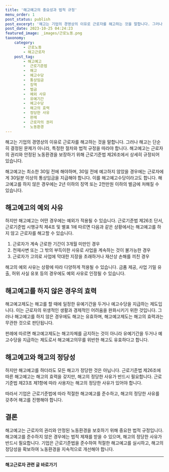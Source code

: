 ```yaml
---
title: '해고예고의 중요성과 법적 규정'
menu_order: 1
post_status: publish
post_excerpt: '해고는 기업의 경영상의 이유로 근로자를 해고하는 것을 말합니다. 그러나 해고는 단순히 결정된 문제가 아니라, 특정한 절차와 법적 규정을 따라야 합니다. 해고예고는 근로자의 권리와 안정된 노동환경을 보장하기 위해 근로기준법 제26조에서 상세히 규정되어 있습니다.'
post_date: 2023-10-25 04:24:23
featured_image: _images/근로노동.png
taxonomy:
    category:
        - 근로노동
        - 해고근로자
    post_tag:
        - 해고예고
        -  근로기준법
        -  해고
        -  예고수당
        -  통상임금
        -  징역
        -  벌금
        -  예외 사유
        -  유예기간
        -  예고수당
        -  해고의 효력
        -  정당한 사유
        -  판례
        -  근로자의 권리
        -  노동환경
---
```



해고는 기업의 경영상의 이유로 근로자를 해고하는 것을 말합니다. 그러나 해고는 단순히 결정된 문제가 아니라, 특정한 절차와 법적 규정을 따라야 합니다. 해고예고는 근로자의 권리와 안정된 노동환경을 보장하기 위해 근로기준법 제26조에서 상세히 규정되어 있습니다.

해고예고는 최소한 30일 전에 해야하며, 30일 전에 예고하지 않았을 경우에는 근로자에게 30일분 이상의 통상임금을 지급해야 합니다. 이를 해고예고수당이라고도 합니다. 해고예고를 하지 않은 경우에는 2년 이하의 징역 또는 2천만원 이하의 벌금에 처해질 수 있습니다.

## 해고예고의 예외 사유

하지만 해고예고는 어떤 경우에는 예외가 적용될 수 있습니다. 근로기준법 제26조 단서, 근로기준법 시행규칙 제4조 및 별표 1에 따르면 다음과 같은 상황에서는 해고예고를 하지 않고 근로자를 해고할 수 있습니다.

1. 근로자가 계속 근로한 기간이 3개월 미만인 경우
2. 천재사변 또는 그 밖의 부득이한 사유로 사업을 계속하는 것이 불가능한 경우
3. 근로자가 고의로 사업에 막대한 지장을 초래하거나 재산상 손해를 끼친 경우

해고의 예외 사유는 상황에 따라 다양하게 적용될 수 있습니다. 금품 제공, 사업 기밀 유출, 허위 사실 유포 등의 경우에도 예외 사유로 인정될 수 있습니다.

## 해고예고를 하지 않은 경우의 효력

해고예고제도는 해고를 할 때에 일정한 유예기간을 두거나 예고수당을 지급하는 제도입니다. 이는 근로자의 위생적인 생활과 경제적인 어려움을 완화시키기 위한 것입니다. 그러나 해고예고를 하지 않은 경우에도 해고는 유효하며, 해고예고제도는 해고의 효력과는 무관한 것으로 판단됩니다.

판례에 따르면 해고예고제도는 해고자체를 금지하는 것이 아니라 유예기간을 두거나 예고수당을 지급하는 제도로서 해고예고의무를 위반한 해고도 유효하다고 합니다.

## 해고예고와 해고의 정당성

하지만 해고예고를 하더라도 모든 해고가 정당한 것은 아닙니다. 근로기준법 제26조에 따른 해고예고는 해고의 효력을 갖지만, 해고의 정당한 사유가 반드시 필요합니다. 근로기준법 제23조 제1항에 따라 사용자는 해고의 정당한 사유가 있어야 합니다.

따라서 기업은 근로기준법에 따라 적절한 해고예고를 준수하고, 해고의 정당한 사유를 갖추어 해고를 진행해야 합니다.

## 결론

해고예고는 근로자의 권리와 안정된 노동환경을 보호하기 위해 중요한 법적 규정입니다. 해고예고를 준수하지 않은 경우에는 법적 제재를 받을 수 있으며, 해고의 정당한 사유가 반드시 필요합니다. 기업은 근로기준법을 준수하여 적절한 해고예고를 실시하고, 해고의 정당성을 확보하여 노동환경을 지속적으로 개선해야 합니다.
<!-- wp:separator -->
<hr class="wp-block-separator has-alpha-channel-opacity"/>
<!-- /wp:separator -->

<!-- wp:group {"backgroundColor":"base","layout":{"type":"constrained"}} -->
<div class="wp-block-group has-base-background-color has-background"><!-- wp:paragraph {"align":"center","fontSize":"medium"} -->
<p class="has-text-align-center has-large-font-size"><strong>해고근로자 관련 글 바로가기</strong></p>
<!-- /wp:paragraph -->


<!-- wp:latest-posts
{"categories":[{"id":12660,"count":19,"description":"","link":"https://uknowlaw.com/category/%ed%95%b4%ea%b3%a0%ea%b7%bc%eb%a1%9c%ec%9e%90/","name":"해고근로자","slug":"해고근로자","taxonomy":"category","parent":0,"meta":[],"_links":{"self":[{"href":"https://uknowlaw.com/wp-json/wp/v2/categories/12660"}],"collection":[{"href":"https://uknowlaw.com/wp-json/wp/v2/categories"}],"about":[{"href":"https://uknowlaw.com/wp-json/wp/v2/taxonomies/category"}],"wp:post_type":[{"href":"https://uknowlaw.com/wp-json/wp/v2/posts?categories=12660"}],"curies":[{"name":"wp","href":"https://api.w.org/{rel}","templated":true}]}}],"postsToShow":100,"excerptLength":28,"postLayout":"grid","columns":2,"featuredImageAlign":"left","featuredImageSizeSlug":"large","fontSize":"small"} /--></div>
<!-- /wp:group -->